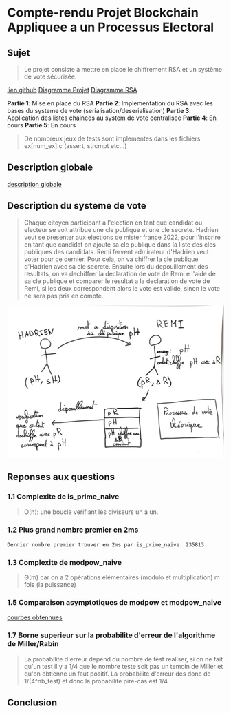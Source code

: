 # Compte-rendu Projet Blockchain Appliquee a un Processus Electoral

## Sujet

>Le projet consiste a mettre en place le chiffrement RSA et un système de vote sécurisée.

[lien github](https://github.com/agapestack/DS-03)
[Diagramme Projet](https://lucid.app/lucidchart/09da7f81-cc88-4c69-97cc-8545a1a5a7e3/edit?invitationId=inv_86bc76c3-aa8f-46d3-884c-62309c636448)
[Diagramme RSA](https://lucid.app/lucidchart/3994c860-4bfe-426a-a402-b438ee768f34/edit?invitationId=inv_3c3363ad-aafd-48cb-a39b-f2f11a771be7)

**Partie 1**: Mise en place du RSA
**Partie 2**: Implementation du RSA avec les bases du systeme de vote (serialisation/deserialisation)
**Partie 3**: Application des listes chainees au system de vote centralisee
**Partie 4**: En cours
**Partie 5**: En cours

>De nombreux jeux de tests sont implementes dans les fichiers ex[num_ex].c (assert, strcmpt etc...)

## Description globale

[description globale](./assets/Diagramme_Projet.pdf)

## Description du systeme de vote

>Chaque citoyen participant a l'election en tant que candidat ou electeur se voit attribue une cle publique et une cle secrete.
Hadrien veut se presenter aux elections de mister france 2022, pour l'inscrire en tant que candidat on ajoute sa cle publique dans la liste des cles publiques des candidats.
Remi fervent admirateur d'Hadrien veut voter pour ce dernier. Pour cela, on va chiffrer la cle publique d'Hadrien avec sa cle secrete.
Ensuite lors du depouillement des resultats, on va dechiffrer la declaration de vote de Remi e l'aide de sa cle publique et comparer le resultat a la declaration de vote de Remi, si les deux correspondent alors le vote est valide, sinon le vote ne sera pas pris en compte.

<center><img src="./assets/RSA_schema.jpeg"/></center>

## Reponses aux questions

### 1.1 Complexite de is_prime_naive

>O(n): une boucle verifiant les diviseurs un a un.

### 1.2 Plus grand nombre premier en 2ms

```bash
Dernier nombre premier trouver en 2ms par is_prime_naive: 235813        temps=0.002212s
```

### 1.3 Complexite de modpow_naive

>Θ(m) car on a 2 opérations élémentaires (modulo et multiplication) m fois (la puissance)

### 1.5 Comparaison asymptotiques de modpow et modpow_naive

[courbes obtennues](./assets/graphe_comparaison_exponentiation.pdf)

### 1.7 Borne superieur sur la probabilite d'erreur de l'algorithme de Miller/Rabin

>La probabilite d'erreur depend du nombre de test realiser, si on ne fait qu'un test il y a 1/4 que le nombre teste soit pas un temoin de Miller et qu'on obtienne un faut positif. La probabilite d'erreur des donc de 1/(4^nb_test) et donc la probabilite pire-cas est 1/4.

## Conclusion

